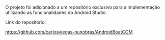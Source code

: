 O projeto foi adicionado a um repositório exclusivo para a implementação utilizando as funcionalidades do Android Studio.

Link do repositório:

https://github.com/carlosviegas-nunobras/AndroidBoatCOM
